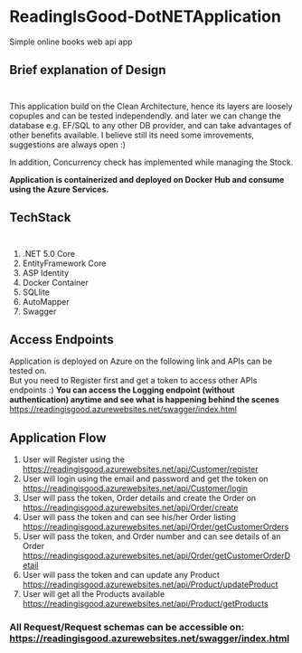 # ReadingIsGood-DotNETApplication

Simple online books web api app

## Brief explanation of Design <br><br>
This application build on the Clean Architecture, hence its layers are loosely copuples and can be tested independendly. 
and later we can change the database e.g. EF/SQL to any other DB provider, and can take advantages of other benefits available.
I believe still its need some imrovements, suggestions are always open :)

In addition, Concurrency check has implemented while managing the Stock.

**Application is containerized and deployed on Docker Hub and consume using the Azure Services.**

## TechStack <br><br>
1. .NET 5.0 Core
2. EntityFramework Core
3. ASP Identity
4. Docker Container
5. SQLlite
6. AutoMapper
7. Swagger

## Access Endpoints
Application is deployed on Azure on the following link and APIs can be tested on. <br> But you need to Register first and get a token to access other APIs endpoints :)
**You can access the Logging endpoint (without authentication) anytime and see what is happening behind the scenes**
https://readingisgood.azurewebsites.net/swagger/index.html

## Application Flow
1. User will Register using the https://readingisgood.azurewebsites.net/api/Customer/register <br>
2. User will login using the email and password and get the token on https://readingisgood.azurewebsites.net/api/Customer/login <br>
3. User will pass the token, Order details and create the Order on https://readingisgood.azurewebsites.net/api/Order/create <br>
4. User will pass the token and can see his/her Order listing https://readingisgood.azurewebsites.net/api/Order/getCustomerOrders
5. User will pass the token, and Order number and can see details of an Order https://readingisgood.azurewebsites.net/api/Order/getCustomerOrderDetail <br>
6. User will pass the token and can update any Product https://readingisgood.azurewebsites.net/api/Product/updateProduct <br>
7. User will get all the Products available https://readingisgood.azurewebsites.net/api/Product/getProducts <br>
### All Request/Request schemas can be accessible on: https://readingisgood.azurewebsites.net/swagger/index.html


